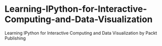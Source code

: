 # Learning-IPython-for-Interactive-Computing-and-Data-Visualization
Learning IPython for Interactive Computing and Data Visualization by Packt Publishing
